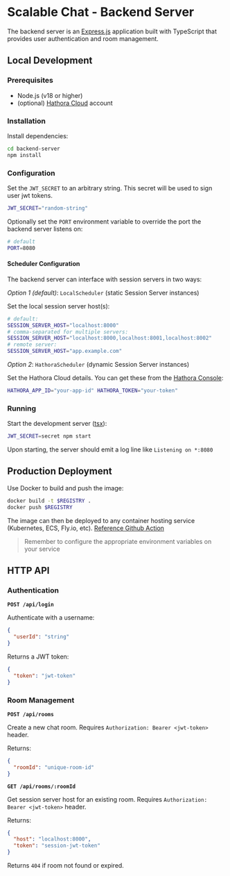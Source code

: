 # Scalable Chat - Backend Server

The backend server is an [Express.js](https://expressjs.com/) application built with TypeScript that provides user authentication and room management.

## Local Development

### Prerequisites

- Node.js (v18 or higher)
- (optional) [Hathora Cloud](https://hathora.dev/docs) account

### Installation

Install dependencies:

```bash
cd backend-server
npm install
```

### Configuration

Set the `JWT_SECRET` to an arbitrary string. This secret will be used to sign user jwt tokens.

```bash
JWT_SECRET="random-string"
```

Optionally set the `PORT` environment variable to override the port the backend server listens on:

```bash
# default
PORT=8080
```

#### Scheduler Configuration

The backend server can interface with session servers in two ways:

_Option 1 (default)_: `LocalScheduler` (static Session Server instances)

Set the local session server host(s):

```bash
# default:
SESSION_SERVER_HOST="localhost:8000"
# comma-separated for multiple servers:
SESSION_SERVER_HOST="localhost:8000,localhost:8001,localhost:8002"
# remote server:
SESSION_SERVER_HOST="app.example.com"
```

_Option 2_: `HathoraScheduler` (dynamic Session Server instances)

Set the Hathora Cloud details. You can get these from the [Hathora Console](https://console.hathora.dev/):

```bash
HATHORA_APP_ID="your-app-id" HATHORA_TOKEN="your-token"
```

### Running

Start the development server ([tsx](https://tsx.is/)):

```bash
JWT_SECRET=secret npm start
```

Upon starting, the server should emit a log line like `Listening on *:8080`

## Production Deployment

Use Docker to build and push the image:

```bash
docker build -t $REGISTRY .
docker push $REGISTRY
```

The image can then be deployed to any container hosting service (Kubernetes, ECS, Fly.io, etc). [Reference Github Action](../.github/workflows/backend-server-deploy.yml)

> Remember to configure the appropriate environment variables on your service

## HTTP API

### Authentication

**`POST /api/login`**

Authenticate with a username:

```json
{
  "userId": "string"
}
```

Returns a JWT token:

```json
{
  "token": "jwt-token"
}
```

### Room Management

**`POST /api/rooms`**

Create a new chat room. Requires `Authorization: Bearer <jwt-token>` header.

Returns:

```json
{
  "roomId": "unique-room-id"
}
```

**`GET /api/rooms/:roomId`**

Get session server host for an existing room. Requires `Authorization: Bearer <jwt-token>` header.

Returns:

```json
{
  "host": "localhost:8000",
  "token": "session-jwt-token"
}
```

Returns `404` if room not found or expired.

